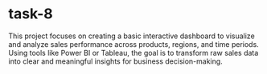 # task-8
This project focuses on creating a basic interactive dashboard to visualize and analyze sales performance across products, regions, and time periods. Using tools like Power BI or Tableau, the goal is to transform raw sales data into clear and meaningful insights for business decision-making.
